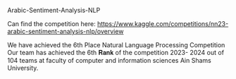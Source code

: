 Arabic-Sentiment-Analysis-NLP 

Can find the competition here: https://www.kaggle.com/competitions/nn23-arabic-sentiment-analysis-nlp/overview


We have achieved the 6th Place Natural Language Processing Competition 
Our team has achieved the 6th 𝐑𝐚𝐧𝐤 of the competition 
2023- 2024 out of 104 teams at faculty of computer and
information sciences Ain Shams University.
